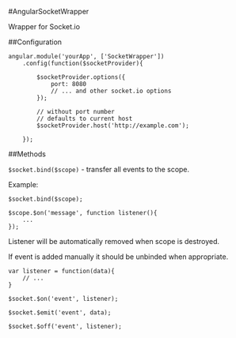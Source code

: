 #AngularSocketWrapper

Wrapper for Socket.io

##Configuration

	angular.module('yourApp', ['SocketWrapper'])
		.config(function($socketProvider){

			$socketProvider.options({
				port: 8080
				// ... and other socket.io options
			});

			// without port number
			// defaults to current host
			$socketProvider.host('http://example.com');

		});



##Methods

`$socket.bind($scope)` - transfer all events to the scope.

Example:

	$socket.bind($scope);

	$scope.$on('message', function listener(){
		...
	});

Listener will be automatically removed when scope is destroyed.


If event is added manually it should be unbinded when appropriate.

	var listener = function(data){
		// ...
	}

	$socket.$on('event', listener);

	$socket.$emit('event', data);

	$socket.$off('event', listener);

